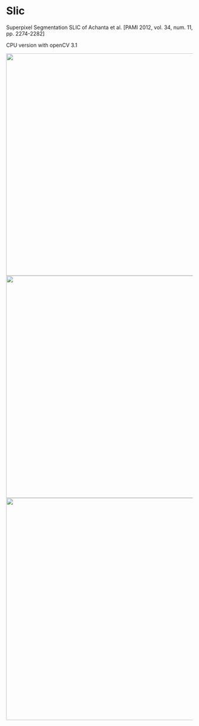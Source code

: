 # Slic
Superpixel Segmentation SLIC of Achanta et al. [PAMI 2012, vol. 34, num. 11, pp. 2274-2282]

CPU version with openCV 3.1

<p align="center">
  <img src="https://cloud.githubusercontent.com/assets/10605043/14361548/5776d25c-fcc9-11e5-9b06-9083b274730f.jpg" width="600"/>
  <img src="https://cloud.githubusercontent.com/assets/10605043/14361530/4802f45e-fcc9-11e5-9d41-b2cfb1cf6450.jpg" width="600"/>
  <img src="https://cloud.githubusercontent.com/assets/10605043/14361529/459f147c-fcc9-11e5-8cdc-4f272bc36809.jpg" width="600"/>
</p>

